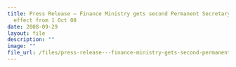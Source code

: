 ```yaml
---
title: Press Release – Finance Ministry gets second Permanent Secretary with
  effect from 1 Oct 08
date: 2008-09-29
layout: file
description: ""
image: ""
file_url: /files/press-release---finance-ministry-gets-second-permanent-secretary-with-effect-from-1-oct-08.pdf
---
```

